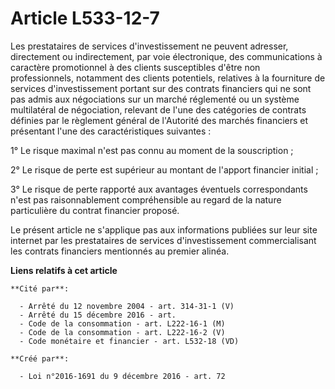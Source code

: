 # Article L533-12-7

Les prestataires de services d'investissement ne peuvent adresser, directement ou indirectement, par voie électronique, des
communications à caractère promotionnel à des clients susceptibles d'être non professionnels, notamment des clients
potentiels, relatives à la fourniture de services d'investissement portant sur des contrats financiers qui ne sont pas admis
aux négociations sur un marché réglementé ou un système multilatéral de négociation, relevant de l'une des catégories de
contrats définies par le règlement général de l'Autorité des marchés financiers et présentant l'une des caractéristiques
suivantes : 

1° Le risque maximal n'est pas connu au moment de la souscription ; 

2° Le risque de perte est supérieur au montant de l'apport financier initial ; 

3° Le risque de perte rapporté aux avantages éventuels correspondants n'est pas raisonnablement compréhensible au regard de
la nature particulière du contrat financier proposé. 

Le présent article ne s'applique pas aux informations publiées sur leur site internet par les prestataires de services
d'investissement commercialisant les contrats financiers mentionnés au premier alinéa.

**Liens relatifs à cet article**

	**Cité par**:

	  - Arrêté du 12 novembre 2004 - art. 314-31-1 (V)
	  - Arrêté du 15 décembre 2016 - art.
	  - Code de la consommation - art. L222-16-1 (M)
	  - Code de la consommation - art. L222-16-2 (V)
	  - Code monétaire et financier - art. L532-18 (VD)

	**Créé par**:

	  - Loi n°2016-1691 du 9 décembre 2016 - art. 72
